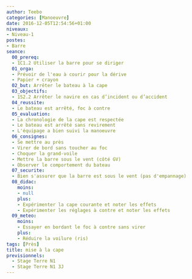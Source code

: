 ```yaml
---
author: Teebo
categories: [Manoeuvre]
date: 2016-12-05T12:54:56+01:00
niveaux:
- Niveau-1
postes:
- Barre
seance:
  00_prereq:
  - 1C1.2 Utiliser la barre pour se diriger
  01_orga:
  - Prévoir de l'eau à courir pour la dérive
  - Papier + crayon
  02_but: Arrêter le bateau à la cape
  03_objectifs:
  - 1S2.2 Arrêter le navire en cas d’incident ou d’accident
  04_reussite:
  - Le bateau est arrêté, foc à contre
  05_evaluation:
  - La chronologie de la cape est respectée
  - Le bateau est arrêté sans revirement
  - L'équipage a bien suivi la manoeuvre
  06_consignes:
  - Se mettre au près
  - Virer de bord sans toucher au foc
  - Choquer la grand-voile
  - Mettre la barre sous le vent (côté GV)
  - Observer le comportement du bateau
  07_securite:
  - Bien s'assurer que la barre est sous le vent (pas d'empannage)
  08_didac:
    moins:
    - null
    plus:
    - Expérimenter la cape courante et noter les effets
    - Expérimenter les réglages à contre et noter les effets
  09_meteo:
    moins:
    - Essayer en bordant le foc à contre sans virer
    plus:
    - Réduire la voilure (ris)
tags: [Près]
title: mise à la cape
previsionnels:
  - Stage Terre N1
  - Stage Terre N1 3J
---
```

